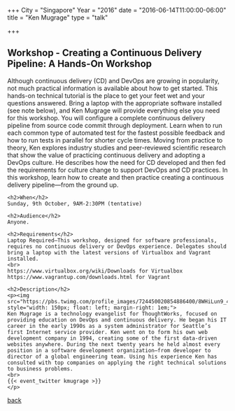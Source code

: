 +++
City = "Singapore"
Year = "2016"
date = "2016-06-14T11:00:00-06:00"
title = "Ken Mugrage"
type = "talk"

+++

<div class="span-15">
  <div class="span-15 last">
    <h2>Workshop - Creating a Continuous Delivery Pipeline: A Hands-On Workshop</h2>
    Although continuous delivery (CD) and DevOps are growing in popularity, not much practical information is available about how to get started. This hands-on technical tutorial is the place to get your feet wet and your questions answered. Bring a laptop with the appropriate software installed (see note below), and Ken Mugrage will provide everything else you need for this workshop. You will configure a complete continuous delivery pipeline from source code commit through deployment. Learn when to run each common type of automated test for the fastest possible feedback and how to run tests in parallel for shorter cycle times. Moving from practice to theory, Ken explores industry studies and peer-reviewed scientific research that show the value of practicing continuous delivery and adopting a DevOps culture. He describes how the need for CD developed and then fed the requirements for culture change to support DevOps and CD practices. In this workshop, learn how to create and then practice creating a continuous delivery pipeline—from the ground up.

    <h2>When</h2>
    Sunday, 9th October, 9AM-2:30PM (tentative)

    <h2>Audience</h2>
    Anyone.

    <h2>Requirements</h2>
    Laptop Required—This workshop, designed for software professionals, requires no continuous delivery or DevOps experience. Delegates should bring a laptop with the latest versions of Virtualbox and Vagrant installed.
    <br>
    https://www.virtualbox.org/wiki/Downloads for Virtualbox https://www.vagrantup.com/downloads.html for Vagrant

    <h2>Description</h2>
    <p><img src="https://pbs.twimg.com/profile_images/724450020854886400/8WHiLun9_400x400.jpg" style="width: 150px; float: left; margin-right: 1em;">
    Ken Mugrage is a technology evangelist for ThoughtWorks, focused on providing education on DevOps and continuous delivery. He began his IT career in the early 1990s as a system administrator for Seattle’s first Internet service provider. Ken went on to form his own web development company in 1994, creating some of the first data-driven websites anywhere. During the next twenty years he held almost every position in a software development organization—from developer to director of a global engineering team. Using his experience Ken has consulted with top companies on applying the right technical solutions to business problems.
    <br>
    {{< event_twitter kmugrage >}}
    </p>
  </div>
  <a href="/events/2016-singapore/proposals/">back</a>
</div>
